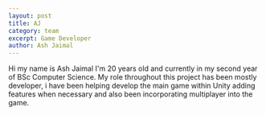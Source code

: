 ```yaml
---
layout: post
title: AJ
category: team
excerpt: Game Developer
author: Ash Jaimal
---
```


Hi my name is Ash Jaimal I'm 20 years old and currently in my second year of BSc Computer Science. My role throughout this project has been mostly developer, i have been helping develop the main game within Unity adding features when necessary and also been incorporating multiplayer into the game.
